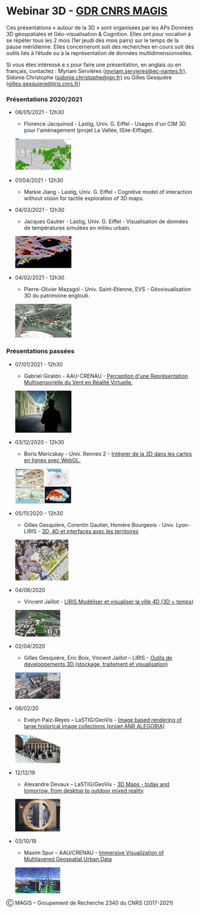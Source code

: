 #  Webinar 3D - [GDR CNRS MAGIS](http://gdr-magis.imag.fr/)
Ces présentations « autour de la 3D » sont organisées par les APs Données 3D géospatiales et Géo-visualisation & Cognition. Elles ont pour vocation à se répéter tous les 2 mois (1er jeudi des mois pairs) sur le temps de la pause méridienne. Elles concerneront soit des recherches en cours soit des outils liés à l’étude ou à la représentation de données multidimensionnelles.

Si vous êtes intéressé.e.s pour faire une présentation, en anglais ou en français, contactez :
Myriam Servières (myriam.servieres@ec-nantes.fr), Sidonie Christophe (sidonie.christophe@ign.fr) ou Gilles Gesquière (gilles.gesquiere@liris.cnrs.fr)

### Présentations 2020/2021
* 06/05/2021 - 12h30
   *  Florence Jacquinod - Lastig, Univ. G. Eiffel - Usages d'un CIM 3D pour l'aménagement (projet La Vallée, ISite-Eiffage).
   
   ![Image](202105_Webinar3D_MAGIS_CIM_Florence.png)
   
* 01/04/2021 - 12h30
   *  Markie Jiang - Lastig, Univ. G. Eiffel - Cognitive model of interaction without vision for tactile exploration of 3D maps.
   
* 04/03/2021 - 12h30
   *  Jacques Gautier - Lastig, Univ. G. Eiffel - Visualisation de données de températures simulées en milieu urbain.
   
   ![Image](20210304_Webinar3D_MAGIS_VisuClimato_Gautier.png)
   
* 04/02/2021 - 12h30
   *  Pierre-Olivier Mazagol - Univ. Saint-Etienne, EVS - Géovisualisation 3D du patrimoine englouti.
   
   ![Image](20210204_Webinar3D_Patenglouti_mazagol.png)

### Présentations passées

*  07/01/2021 - 12h30
   * Gabriel Giraldo - AAU-CRENAU - [Perception d'une Représentation Multisensorielle du Vent en Réalité Virtuelle.](20210107_AAU_Giraldo_VentRV.pdf)
   
   ![Image](20210107_Webinar3D_MAGIS_PerceptionVent_Giraldo.png)


*  03/12/2020 - 12h30
    * Boris Mericskay - Univ. Rennes 2 - [Intégrer de la 3D dans les cartes en lignes avec WebGL.](20201203_Webinar_3D_BM.pdf)
   
    ![Image](20201203_Webinar3D_MAGIS_3DTools_Boris.png)
    
*  05/11/2020 - 12h30
   * Gilles Gesquière, Corentin Gautier, Homère Bourgeois - Univ. Lyon- LIRIS - [3D, 4D et interfaces avec les territoires](2020_11__05_Liris_Datagora.pdf)
  
   ![Image](2020_11_05_Gesquiere_Lego.png)
  
 *  04/06/2020
    * Vincent Jaillot - [LIRIS Modéliser et visualiser la ville 4D (3D + temps)](2020_06_02-MAGIS-VJaillot.pdf)
    
    ![Image](20200602_Webinar3D_MAGIS_Modeliser_Visualiser_Ville_4D_Jaillot_Servigne_Gesquieres.png)

 * 02/04/2020
    * Gilles Gesquière, Eric Boix, Vincent Jaillot – LIRIS - [Outils de développements 3D (stockage, traitement et visualisation)](Webinar3D_Gesquiere.pptx.pdf) 
    
    ![Image](20200402_Webinar3D_MAGIS_OutilsDev3D_Gesquiere_Boix_Jaillot.png)  
    
 *  06/02/20
    * Evelyn Paiz-Reyes – LaSTIG/GeoVis - [Image based rendering of large historical image collections (projet ANR ALEGORIA)](20200206_Webinar3D_MAGIS_ImageBasedRendering_HistoricalImages_Paiz_Reyes.pdf)    
    
    ![Image](20200206_Webinar3D_MAGIS_ImageBasedRendering_HistoricalImages_Paiz_Reyes.png) 

* 12/12/19 
    * Alexandre Devaux – LaSTIG/GeoVis - [3D Maps - today and tomorrow, from desktop to outdoor mixed reality](20191212_Webinar3D_MAGIS_3DMapsThroughTime_Devaux.pdf)
    
    ![Image](20191212_Webinar3D_MAGIS_3DMapsThroughTime_Devaux.png) 
  
 *  03/10/19
    * Maxim Spur – AAU/CRENAU - [Immersive Visualization of Multilayered Geospatial Urban Data](20191003_Webinar3D_MAGIS_ImmersiveVisualization_Spur.pdf)

    ![Image](20191003_Webinar3D_MAGIS_ImmersiveVisualization_Spur.png) 
    
Ⓒ MAGIS – Groupement de Recherche 2340 du CNRS (2017-2021)
